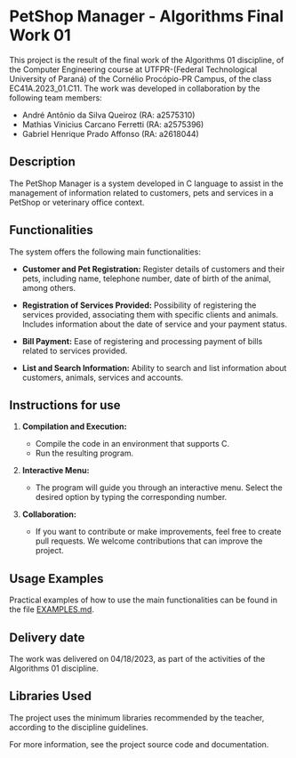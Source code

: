 # PetShop Manager - Algorithms Final Work 01

This project is the result of the final work of the Algorithms 01 discipline, of the Computer Engineering course at UTFPR-(Federal Technological University of Paraná) of the Cornélio Procópio-PR Campus, of the class EC41A.2023_01.C11. The work was developed in collaboration by the following team members:

- André Antônio da Silva Queiroz (RA: a2575310)
- Mathias Vinicius Carcano Ferretti (RA: a2575396)
- Gabriel Henrique Prado Affonso (RA: a2618044)

## Description

The PetShop Manager is a system developed in C language to assist in the management of information related to customers, pets and services in a PetShop or veterinary office context.

## Functionalities

The system offers the following main functionalities:

- **Customer and Pet Registration:** Register details of customers and their pets, including name, telephone number, date of birth of the animal, among others.

- **Registration of Services Provided:** Possibility of registering the services provided, associating them with specific clients and animals. Includes information about the date of service and your payment status.

- **Bill Payment:** Ease of registering and processing payment of bills related to services provided.

- **List and Search Information:** Ability to search and list information about customers, animals, services and accounts.

## Instructions for use

1. **Compilation and Execution:**
   - Compile the code in an environment that supports C.
   - Run the resulting program.

2. **Interactive Menu:**
   - The program will guide you through an interactive menu. Select the desired option by typing the corresponding number.

3. **Collaboration:**
   - If you want to contribute or make improvements, feel free to create pull requests. We welcome contributions that can improve the project.

## Usage Examples

Practical examples of how to use the main functionalities can be found in the file [EXAMPLES.md](EXAMPLES.md).

## Delivery date

The work was delivered on 04/18/2023, as part of the activities of the Algorithms 01 discipline.

## Libraries Used

The project uses the minimum libraries recommended by the teacher, according to the discipline guidelines.

For more information, see the project source code and documentation.
